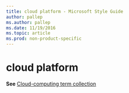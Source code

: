 ```yaml
---
title: cloud platform - Microsoft Style Guide
author: pallep
ms.author: pallep
ms.date: 11/19/2016
ms.topic: article
ms.prod: non-product-specific
---
```


# cloud platform

**See** [Cloud-computing term collection](/style-guide/a-z-word-list-term-collections/term-collections/cloud-computing-terms)
